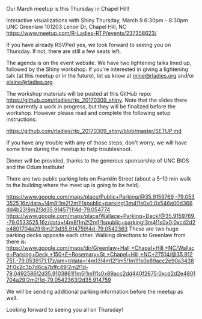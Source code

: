 Our March meetup is this Thursday in Chapel Hill!

Interactive visualizations with Shiny
Thursday, March 9
6:30pm - 8:30pm
UNC Greenlaw 101203 Lenoir Dr, Chapel Hill, NC
https://www.meetup.com/R-Ladies-RTP/events/237358623/

If you have already RSVPed yes, we look forward to seeing you on Thursday. If not, there are still a few seats left.

The agenda is on the event website. We have two lightening talks lined up, followed by the Shiny workshop. If you're interested in giving a lightening talk (at this meetup or in the future), let us know at mine@rladies.org and/or elaine@rladies.org.

The workshop materials will be posted at this GitHub repo: https://github.com/rladies/rtp_20170309_shiny. Note that the slides there are currently a work in progress, but they will be finalized before the workshop. However please read and complete the following setup instructions:

https://github.com/rladies/rtp_20170309_shiny/blob/master/SETUP.md

If you have any trouble with any of those steps, don't worry, we will have some time during the meetup to help troubleshoot.

Dinner will be provided, thanks to the generous sponsorship of UNC BIOS and the Odum Institute!

There are two public parking lots on Franklin Street (about a 5-10 min walk to the building where the meet up is going to be held).

https://www.google.com/maps/place/Public+Parking/@35.9159769,-79.0533525,16z/data=!4m8!1m2!2m1!1spublic+parking!3m4!1s0x0:0x546a00d366dd4b23!8m2!3d35.9145711!4d-79.054774  
https://www.google.com/maps/place/Wallace+Parking+Deck/@35.9159769,-79.0533525,16z/data=!4m8!1m2!2m1!1spublic+parking!3m4!1s0x0:0xcd2d2e4801704a29!8m2!3d35.914759!4d-79.0542363
These are two huge parking decks opposite each other. Walking directions to Greenlaw from there is: https://www.google.com/maps/dir/Greenlaw+Hall,+Chapel+Hill,+NC/Wallace+Parking+Deck,+150+E+Rosemary+St,+Chapel+Hill,+NC+27514/@35.912751,-79.0539171,17z/am=t/data=!4m13!4m12!1m5!1m1!1s0x89acc2e90a34382f:0x2c3b7d6ca7bffc49!2m2!1d-79.0492586!2d35.9103861!1m5!1m1!1s0x89acc2dd440f2675:0xcd2d2e4801704a29!2m2!1d-79.0542363!2d35.914759

We will be sending additional parking information before the meetup as well.

Looking forward to seeing you all on Thursday!